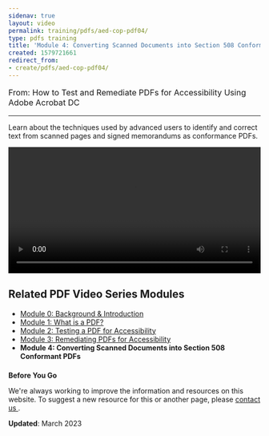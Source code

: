 ```yaml
---
sidenav: true
layout: video
permalink: training/pdfs/aed-cop-pdf04/
type: pdfs training
title: 'Module 4: Converting Scanned Documents into Section 508 Conformant PDFs'
created: 1579721661
redirect_from:
- create/pdfs/aed-cop-pdf04/
---
```


[comment]: <> (# Module 4: Converting Scanned Documents into Section 508 Conformant PDFs)

<p style="font-size:115%">
  From: How to Test and Remediate PDFs for Accessibility Using Adobe Acrobat DC
</p>

* * *

Learn about the techniques used by advanced users to identify and correct text from scanned pages and signed memorandums as conformance PDFs.

<video controls="controls" data-vscid="3qesx4ovd" style="width:100%"><source src="https://assets.section508.gov/files/aed-cop-pdf-m04.mp4" type="video/mp4" /></video>

## Related PDF Video Series Modules

  * [Module 0: Background & Introduction][0]
  * [Module 1: What is a PDF?][1]
  * [Module 2: Testing a PDF for Accessibility][2]
  * [Module 3: Remediating PDFs for Accessibility][3]
  * **Module 4: Converting Scanned Documents into Section 508 Conformant PDFs**

<div class="border-base radius-lg border-1px" style="margin-top: 1.5em;">
<div class="padding-1">
<p class="text-large"><strong>Before You Go</strong></p>
<p>We're always working to improve the information and resources on this website. To suggest a new resource for this or another page, please <a href="mailto:section.508@gsa.gov">contact us
</a>.</p>
</div>
</div>

**Updated**: March 2023

 [0]: {{site.baseurl}}/training/pdfs/aed-cop-pdf00/
 [1]: {{site.baseurl}}/training/pdfs/aed-cop-pdf01/
 [2]: {{site.baseurl}}/training/pdfs/aed-cop-pdf02/
 [3]: {{site.baseurl}}/training/pdfs/aed-cop-pdf03/
 [4]: {{site.baseurl}}/training/pdfs/aed-cop-pdf04/